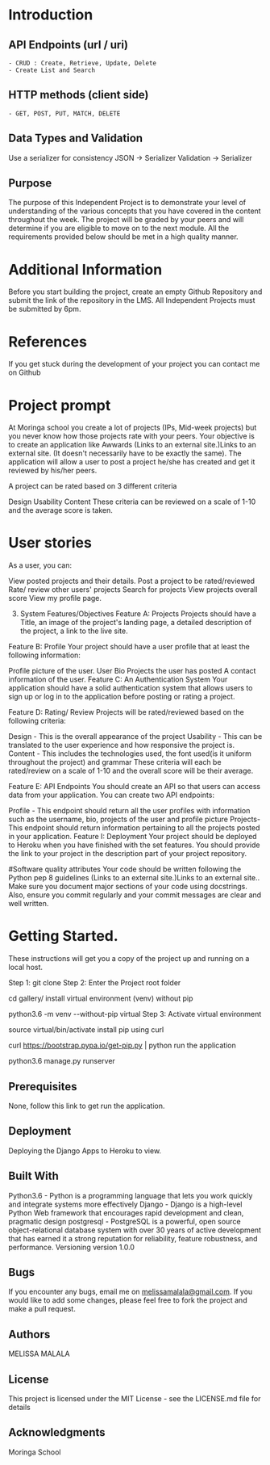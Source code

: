 # Introduction



## API Endpoints (url / uri)
    - CRUD : Create, Retrieve, Update, Delete 
    - Create List and Search

## HTTP methods (client side)
    - GET, POST, PUT, MATCH, DELETE    
    
## Data Types and Validation
Use a serializer for consistency 
    JSON -> Serializer
    Validation -> Serializer
    
    
    
## Purpose
The purpose of this Independent Project is to demonstrate your level of understanding of the various concepts that you have covered in the content throughout the week. The project will be graded by your peers and will determine if you are eligible to move on to the next module. All the requirements provided below should be met in a high quality manner.

# Additional Information
Before you start building the project, create an empty Github Repository and submit the link of the repository in the LMS. All Independent Projects must be submitted by 6pm.

# References
If you get stuck during the development of your project you can contact me on Github


# Project prompt
At Moringa school you create a lot of projects (IPs, Mid-week projects) but you never know how those projects rate with your peers. Your objective is to create an application like Awwards (Links to an external site.)Links to an external site. (It doesn't necessarily have to be exactly the same). The application will allow a user to post a project he/she has created and get it reviewed by his/her peers.

A project can be rated based on 3 different criteria

Design
Usability
Content
These criteria can be reviewed on a scale of 1-10 and the average score is taken.

# User stories
As a user, you can:

View posted projects and their details.
Post a project to be rated/reviewed
Rate/ review other users' projects
Search for projects 
View projects overall score
View my profile page.

3. System Features/Objectives
Feature A: Projects
Projects should have a Title, an image of the project's landing page, a detailed description of the project, a link to the live site.

Feature B: Profile
Your project should have a user profile that at least the following information:

Profile picture of the user.
User Bio
Projects the user has posted
A contact information of the user. 
Feature C: An Authentication System 
Your application should have a solid authentication system that allows users to sign up or log in to the application before posting or rating a project.

Feature D: Rating/ Review
Projects will be rated/reviewed based on the following criteria:

Design - This is the overall appearance of the project
Usability - This can be translated to the user experience and how responsive the project is.
Content - This includes the technologies used, the font used(is it uniform throughout the project) and grammar
These criteria will each be rated/review on a scale of 1-10 and the overall score will be their average.

Feature E: API Endpoints
You should create an API so that users can access data from your application. You can create two API endpoints:

Profile - This endpoint should return all the user profiles with information such as the username, bio, projects of the user and profile picture
Projects- This endpoint should return information pertaining to all the projects posted in your application.
Feature I: Deployment
Your project should be deployed to Heroku when you have finished with the set features. You should provide the link to your project in the description part of your project repository.


#Software quality attributes
Your code should be written following the Python pep 8 guidelines (Links to an external site.)Links to an external site.. Make sure you document major sections of your code using docstrings. Also, ensure you commit regularly and your commit messages are clear and well written.

# Getting Started.

These instructions will get you a copy of the project up and running on a local host.

Step 1: git clone
Step 2: Enter the Project root folder

cd gallery/
install virtual environment (venv) without pip

python3.6 -m venv --without-pip virtual
Step 3: Activate virtual environment

source virtual/bin/activate
install pip using curl

curl https://bootstrap.pypa.io/get-pip.py | python
run the application

python3.6 manage.py runserver

## Prerequisites

None, follow this link to get run the application.

## Deployment

Deploying the Django Apps to Heroku to view.

## Built With

Python3.6 - Python is a programming language that lets you work quickly and integrate systems more effectively
Django - Django is a high-level Python Web framework that encourages rapid development and clean, pragmatic design
postgresql - PostgreSQL is a powerful, open source object-relational database system with over 30 years of active development that has earned it a strong reputation for reliability, feature robustness, and performance.
Versioning
version 1.0.0

## Bugs

If you encounter any bugs, email me on melissamalala@gmail.com. If you would like to add some changes, please feel free to
fork the project and make a pull request.

## Authors

MELISSA MALALA

## License

This project is licensed under the MIT License - see the LICENSE.md file for details

## Acknowledgments

Moringa School
